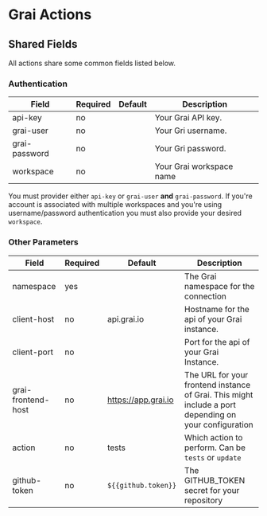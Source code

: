 # Grai Actions


## Shared Fields

All actions share some common fields listed below.


### Authentication

| Field              | Required | Default             | Description                                                                                           |
|--------------------|----------|---------------------|-------------------------------------------------------------------------------------------------------|
| api-key            | no       |                     | Your Grai API key.                                                                                    |
| grai-user          | no       |                     | Your Gri username.                                                                                    |
| grai-password      | no       |                     | Your Gri password.                                                                                    |
| workspace          | no       |                     | Your Grai workspace name                                                                              |

You must provider either `api-key` or `grai-user` **and** `grai-password`.
If you're account is associated with multiple workspaces and you're using username/password authentication you must 
also provide your desired `workspace`.


### Other Parameters

| Field              | Required | Default            | Description                                                                                           |
|--------------------|----------|--------------------|-------------------------------------------------------------------------------------------------------|
| namespace          | yes      |                    | The Grai namespace for the connection                                                                 |
| client-host        | no       | api.grai.io        | Hostname for the api of your Grai instance.                                                           |
| client-port        | no       |                    | Port for the api of your Grai Instance.                                                               |
| grai-frontend-host | no       | https://app.grai.io | The URL for your frontend instance of Grai. This might include a port depending on your configuration |
| action             | no       | tests              | Which action to perform. Can be `tests` or `update`                                                   |
| github-token       | no       | `${{github.token}}` | The GITHUB_TOKEN secret for your repository                                                           |


